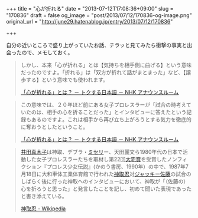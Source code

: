 +++
title = "心が折れる"
date = "2013-07-12T17:08:36+09:00"
slug = "170836"
draft = false
og_image = "post/2013/07/12/170836-og-image.png"
original_url = "http://june29.hatenablog.jp/entry/2013/07/12/170836"

+++

<p>自分の近いところで盛り上がっていたお話、チラッと見てみたら衝撃の事実と出会ったので、メモしておく。</p>
<p></p>
<blockquote>しかし、本来「心が折れる」とは【気持ちを相手側に曲げる】という意味だったのですよ。「折れる」は「双方が折れて話がまとまった」など、【譲歩する】という意味でも使われます。<p><a class="quote" href="http://www.nhk.or.jp/kininaru-blog/66935.html" title="「心が折れる」とは？ － トクする日本語 － NHK アナウンスルーム">「心が折れる」とは？ － トクする日本語 － NHK アナウンスルーム</a><br>
</p>
</blockquote>
<p></p>
<blockquote>この意味では、２０年ほど前にある女子プロレスラーが「試合の時考えていたのは、相手の心を折ることだった」とインタビューに答えたという記録もあるのですよ。これは相手から再び立ち上がろうとする気力を徹底的に奪おうとしたということ。<p><a class="quote" href="http://www.nhk.or.jp/kininaru-blog/66935.html" title="「心が折れる」とは？ － トクする日本語 － NHK アナウンスルーム">「心が折れる」とは？ － トクする日本語 － NHK アナウンスルーム</a><br>
</p>
</blockquote>
<p></p>
<blockquote>
<a class="keyword" href="http://d.hatena.ne.jp/keyword/%B0%E6%C5%C4%BF%BF%CC%DA%BB%D2">井田真木子</a>は神取、デブラ・<a class="keyword" href="http://d.hatena.ne.jp/keyword/%A5%DF%A5%BB%A5%EA">ミセリ</a>ー、天田麗文ら1980年代の日本で活動した女子プロレスラーたちを取材し第22回<a class="keyword" href="http://d.hatena.ne.jp/keyword/%C2%E7%C2%F0%BE%DE">大宅賞</a>を受賞したノンフィクション『プロレス少女伝説』(かのう書房、1990年）の中で、1987年7月18日に大和車体工業体育館で行われた<a class="keyword" href="http://d.hatena.ne.jp/keyword/%BF%C0%BC%E8%C7%A6">神取忍</a>対<a class="keyword" href="http://d.hatena.ne.jp/keyword/%A5%B8%A5%E3%A5%C3%A5%AD%A1%BC%BA%B4%C6%A3">ジャッキー佐藤</a>の試合のしばらく後に行った神取へのインタビューにおいて、神取が「（佐藤の）心を折ろうと思った」と発言したことを記し、初めて聞いた表現であったと書き添えている。<p><a class="quote" href="http://ja.wikipedia.org/wiki/%E7%A5%9E%E5%8F%96%E5%BF%8D" title="神取忍 - Wikipedia">神取忍 - Wikipedia</a><br>
</p>
</blockquote>
